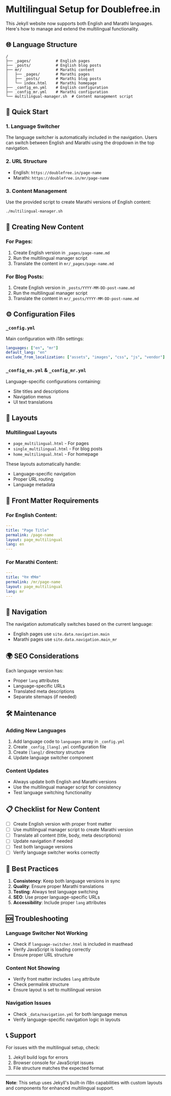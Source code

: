 # Multilingual Setup for Doublefree.in

This Jekyll website now supports both English and Marathi languages. Here's how to manage and extend the multilingual functionality.

## 🌐 Language Structure

```
/
├── _pages/           # English pages
├── _posts/           # English blog posts
├── mr/               # Marathi content
│   ├── _pages/       # Marathi pages
│   ├── _posts/       # Marathi blog posts
│   └── index.html    # Marathi homepage
├── _config_en.yml    # English configuration
├── _config_mr.yml    # Marathi configuration
└── multilingual-manager.sh  # Content management script
```

## 🚀 Quick Start

### 1. Language Switcher
The language switcher is automatically included in the navigation. Users can switch between English and Marathi using the dropdown in the top navigation.

### 2. URL Structure
- English: `https://doublefree.in/page-name`
- Marathi: `https://doublefree.in/mr/page-name`

### 3. Content Management
Use the provided script to create Marathi versions of English content:

```bash
./multilingual-manager.sh
```

## 📝 Creating New Content

### For Pages:
1. Create English version in `_pages/page-name.md`
2. Run the multilingual manager script
3. Translate the content in `mr/_pages/page-name.md`

### For Blog Posts:
1. Create English version in `_posts/YYYY-MM-DD-post-name.md`
2. Run the multilingual manager script
3. Translate the content in `mr/_posts/YYYY-MM-DD-post-name.md`

## ⚙️ Configuration Files

### `_config.yml`
Main configuration with i18n settings:
```yaml
languages: ["en", "mr"]
default_lang: "en"
exclude_from_localization: ["assets", "images", "css", "js", "vendor"]
```

### `_config_en.yml` & `_config_mr.yml`
Language-specific configurations containing:
- Site titles and descriptions
- Navigation menus
- UI text translations

## 🎨 Layouts

### Multilingual Layouts
- `page_multilingual.html` - For pages
- `single_multilingual.html` - For blog posts
- `home_multilingual.html` - For homepage

These layouts automatically handle:
- Language-specific navigation
- Proper URL routing
- Language metadata

## 🔧 Front Matter Requirements

### For English Content:
```yaml
---
title: "Page Title"
permalink: /page-name
layout: page_multilingual
lang: en
---
```

### For Marathi Content:
```yaml
---
title: "पेज शीर्षक"
permalink: /mr/page-name
layout: page_multilingual
lang: mr
---
```

## 📱 Navigation

The navigation automatically switches based on the current language:
- English pages use `site.data.navigation.main`
- Marathi pages use `site.data.navigation.main_mr`

## 🌍 SEO Considerations

Each language version has:
- Proper `lang` attributes
- Language-specific URLs
- Translated meta descriptions
- Separate sitemaps (if needed)

## 🛠️ Maintenance

### Adding New Languages
1. Add language code to `languages` array in `_config.yml`
2. Create `_config_[lang].yml` configuration file
3. Create `[lang]/` directory structure
4. Update language switcher component

### Content Updates
- Always update both English and Marathi versions
- Use the multilingual manager script for consistency
- Test language switching functionality

## 📋 Checklist for New Content

- [ ] Create English version with proper front matter
- [ ] Use multilingual manager script to create Marathi version
- [ ] Translate all content (title, body, meta descriptions)
- [ ] Update navigation if needed
- [ ] Test both language versions
- [ ] Verify language switcher works correctly

## 🎯 Best Practices

1. **Consistency**: Keep both language versions in sync
2. **Quality**: Ensure proper Marathi translations
3. **Testing**: Always test language switching
4. **SEO**: Use proper language-specific URLs
5. **Accessibility**: Include proper `lang` attributes

## 🆘 Troubleshooting

### Language Switcher Not Working
- Check if `language-switcher.html` is included in masthead
- Verify JavaScript is loading correctly
- Ensure proper URL structure

### Content Not Showing
- Verify front matter includes `lang` attribute
- Check permalink structure
- Ensure layout is set to multilingual version

### Navigation Issues
- Check `_data/navigation.yml` for both language menus
- Verify language-specific navigation logic in layouts

## 📞 Support

For issues with the multilingual setup, check:
1. Jekyll build logs for errors
2. Browser console for JavaScript issues
3. File structure matches the expected format

---

**Note**: This setup uses Jekyll's built-in i18n capabilities with custom layouts and components for enhanced multilingual support.
